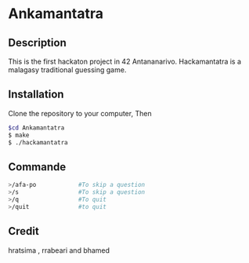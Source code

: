 # Ankamantatra

## Description
This is the first hackaton project in 42 Antananarivo.
Hackamantatra is a malagasy traditional guessing game.

## Installation
Clone the repository to your computer, Then
```bash
$cd Ankamantatra
$ make
$ ./hackamantatra
```
## Commande
```bash
>/afa-po            #To skip a question
>/s                 #To skip a question
>/q                 #To quit
>/quit              #to quit
```

## Credit
hratsima , rrabeari and bhamed
